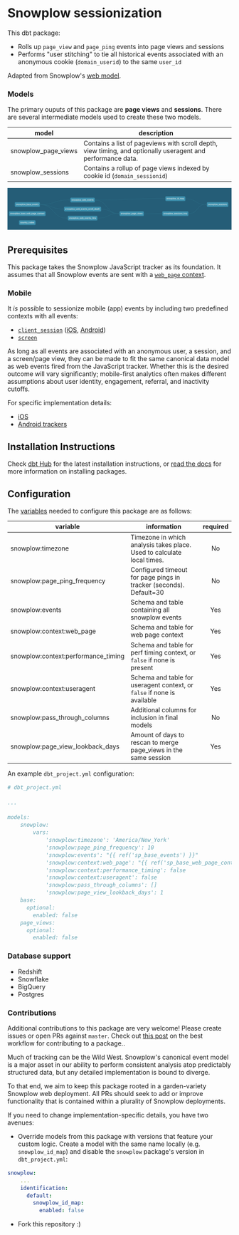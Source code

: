 # Snowplow sessionization

This dbt package:
* Rolls up `page_view` and `page_ping` events into page views and sessions
* Performs "user stitching" to tie all historical events associated with an 
anonymous cookie (`domain_userid`) to the same `user_id`

Adapted from Snowplow's [web model](https://github.com/snowplow/web-data-model).

### Models ###

The primary ouputs of this package are **page views** and **sessions**. There are
several intermediate models used to create these two models.

| model | description |
|-------|-------------|
| snowplow_page_views | Contains a list of pageviews with scroll depth, view timing, and optionally useragent and performance data. |
| snowplow_sessions | Contains a rollup of page views indexed by cookie id (`domain_sessionid`) |

![snowplow graph](/etc/snowplow_graph.png)


## Prerequisites

This package takes the Snowplow JavaScript tracker as its foundation. It assumes 
that all Snowplow events are sent with a
[`web_page` context](https://github.com/snowplow/snowplow/wiki/1-General-parameters-for-the-Javascript-tracker#webPage).

### Mobile

It _is_ possible to sessionize mobile (app) events by including two predefined contexts with all events:
* [`client_session`](https://github.com/snowplow/iglu-central/blob/master/schemas/com.snowplowanalytics.snowplow/client_session/jsonschema/1-0-1) ([iOS](https://docs.snowplowanalytics.com/docs/collecting-data/collecting-from-own-applications/objective-c-tracker/objective-c-1-2-0/#session-tracking), [Android](https://github.com/snowplow/snowplow/wiki/Android-Tracker#12-client-sessions))
* [`screen`](https://github.com/snowplow/iglu-central/blob/master/schemas/com.snowplowanalytics.mobile/screen/jsonschema/1-0-0)

As long as all events are associated with an anonymous user, a session, and a 
screen/page view, they can be made to fit the same canonical data model as web 
events fired from the JavaScript tracker. Whether this is the desired outcome 
will vary significantly; mobile-first analytics often makes different 
assumptions about user identity, engagement, referral, and inactivity cutoffs.

For specific implementation details:
* [iOS](https://docs.snowplowanalytics.com/docs/collecting-data/collecting-from-own-applications/objective-c-tracker/)
* [Android trackers](https://docs.snowplowanalytics.com/docs/collecting-data/collecting-from-own-applications/android-tracker/)

## Installation Instructions
Check [dbt Hub](https://hub.getdbt.com/fishtown-analytics/snowplow/latest/) for
the latest installation instructions, or [read the docs](https://docs.getdbt.com/docs/package-management)
for more information on installing packages.

## Configuration ###

The [variables](https://docs.getdbt.com/docs/using-variables) needed to configure this package are as follows:

| variable | information | required |
|----------|-------------|:--------:|
|snowplow:timezone|Timezone in which analysis takes place. Used to calculate local times.|No|
|snowplow:page_ping_frequency|Configured timeout for page pings in tracker (seconds). Default=30|No|
|snowplow:events|Schema and table containing all snowplow events|Yes|
|snowplow:context:web_page|Schema and table for web page context|Yes|
|snowplow:context:performance_timing|Schema and table for perf timing context, or `false` if none is present|Yes|
|snowplow:context:useragent|Schema and table for useragent context, or `false` if none is available|Yes|
|snowplow:pass_through_columns|Additional columns for inclusion in final models|No|
|snowplow:page_view_lookback_days|Amount of days to rescan to merge page_views in the same session|Yes|

An example `dbt_project.yml` configuration:

```yml
# dbt_project.yml

...

models:
    snowplow:
        vars:
            'snowplow:timezone': 'America/New_York'
            'snowplow:page_ping_frequency': 10
            'snowplow:events': "{{ ref('sp_base_events') }}"
            'snowplow:context:web_page': "{{ ref('sp_base_web_page_context') }}"
            'snowplow:context:performance_timing': false
            'snowplow:context:useragent': false
            'snowplow:pass_through_columns': []
            'snowplow:page_view_lookback_days': 1
    base:
      optional:
        enabled: false
    page_views:
      optional:
        enabled: false
```

### Database support

* Redshift
* Snowflake
* BigQuery
* Postgres

### Contributions ###

Additional contributions to this package are very welcome! Please create issues
or open PRs against `master`. Check out 
[this post](https://discourse.getdbt.com/t/contributing-to-a-dbt-package/657) 
on the best workflow for contributing to a package..

Much of tracking can be the Wild West. Snowplow's canonical event model is a major 
asset in our ability to perform consistent analysis atop predictably structured 
data, but any detailed implementation is bound to diverge.

To that end, we aim to keep this package rooted in a garden-variety Snowplow web
deployment. All PRs should seek to add or improve functionality that is contained 
within a plurality of Snowplow deployments.

If you need to change implementation-specific details, you have two avenues:

* Override models from this package with versions that feature your custom logic.
Create a model with the same name locally (e.g. `snowplow_id_map`) and disable 
the `snowplow` package's version in `dbt_project.yml`:

```yml
snowplow:
    ...
    identification:
      default:
        snowplow_id_map:
          enabled: false
```
* Fork this repository :)
